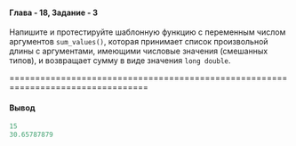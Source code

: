#### Глава - 18, Задание - 3 ####

Напишите и протестируйте шаблонную функцию с переменным числом
аргументов ```sum_values()```, которая принимает список произвольной длины с
аргументами, имеющими числовые значения (смешанных типов), и возвращает сумму в
виде значения ```long double```.

=================================================================================
#### Вывод ####
```objectivec
15
30.65787879
```
